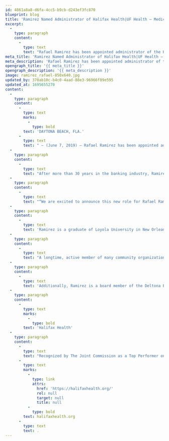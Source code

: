 ```yaml
---
id: 4861a8a8-d6fa-4cc5-b9cb-d243ef3fc870
blueprint: blog
title: 'Ramirez Named Administrator of Halifax Health|UF Health – Medical Center of Deltona'
excerpt:
  -
    type: paragraph
    content:
      -
        type: text
        text: "Rafael Ramirez has been appointed administrator of the Halifax Health|University of Florida Health – Medical Center of Deltona.\_ On schedule to open in December, the 90-bed medical center will be the city of Deltona’s first hospital."
meta_title: 'Ramirez Named Administrator of Halifax Health|UF Health – Medical Center of Deltona'
meta_description: 'Rafael Ramirez has been appointed administrator of the Halifax Health|University of Florida Health – Medical Center of Deltona.'
opengraph_title: '{{ meta_title }}'
opengraph_description: '{{ meta_description }}'
image: ramirez_rafael-850x640.jpg
updated_by: 370ab10c-b4c0-4aad-88e3-96966f89e595
updated_at: 1695655270
content:
  -
    type: paragraph
    content:
      -
        type: text
        marks:
          -
            type: bold
        text: 'DAYTONA BEACH, FLA.'
      -
        type: text
        text: " – (June 7, 2019) – Rafael Ramirez has been appointed administrator of the Halifax Health|University of Florida Health – Medical Center of Deltona.\_ On schedule to open in December, the 90-bed medical center will be the city of Deltona’s first hospital."
  -
    type: paragraph
    content:
      -
        type: text
        text: "After more than 30 years in the banking industry, Ramirez joined Halifax Health in 2014 to lead the community health system’s market development and community outreach efforts in the Deltona/West Volusia and Ormond Beach areas.\_ In his new role as administrator of the Halifax Health|UF Health – Medical Center of Deltona, Ramirez is responsible for coordinating and overseeing all activities related to the completion of the Deltona medical center, and upon its opening, all day-to-day operations.\_ He will also oversee physician relations for the hospital."
  -
    type: paragraph
    content:
      -
        type: text
        text: "“We are excited to announce this new role for Rafael Ramirez within our organization.\_ During his time at Halifax Health, he has been extensively involved in many local organizations and activities which has resulted in close working relationships with community leaders and residents.\_ These relationships have been invaluable as we continue our goal of making quality healthcare more accessible to Volusia County residents,” explains Jeff Feasel, president and chief executive officer for Halifax Health."
  -
    type: paragraph
    content:
      -
        type: text
        text: 'Ramirez is a graduate of Loyola University in New Orleans, Louisiana, where he received a bachelor’s degree in finance and a Master of Business Administration degree.'
  -
    type: paragraph
    content:
      -
        type: text
        text: "A longtime, active member of many community organizations, Ramirez has an impressive record of civic engagement and leadership, most recently having served as chairman of the Ormond Beach Chamber of Commerce and the Rotary Club of Ormond Beach.\_ Currently, he is the chairman-elect of the board for the Boys & Girls Clubs of Volusia/Flagler and chairman of the City of Ormond Beach Budget Advisory Board.\_ He has previously served as chairman of the board for the Daytona State Foundation and chairman of the Allocations Committee for the United Way of Volusia and Flagler Counties.\_ He has also been a member of the prestigious Checkered Flag Committee, Bethune-Cookman University Board of Trustees, and the boards of the Daytona Regional Chamber of Commerce and the Council On Aging."
  -
    type: paragraph
    content:
      -
        type: text
        text: 'Additionally, Ramirez is a board member of the Deltona Business Alliance, Healthy Start Coalition of Volusia & Flagler, West Volusia Chamber of Commerce, Ormond Beach YMCA, Four Townes YMCA, Volusia Hispanic Chamber of Commerce, the Halifax Area Civic League and the Deltona Economic Advisory Board.'
  -
    type: paragraph
    content:
      -
        type: text
        marks:
          -
            type: bold
        text: 'Halifax Health'
  -
    type: paragraph
    content:
      -
        type: text
        text: "Recognized by The Joint Commission as a Top Performer on Key Quality Measures, Halifax Health serves Volusia and Flagler counties, providing a continuum of healthcare services through a network of organizations including a tertiary hospital, community hospital, freestanding emergency department, an urgent care, psychiatric services, a cancer treatment center with five outreach locations, the area’s largest hospice, a center for inpatient rehabilitation, outpatient rehabilitation clinics, primary care walk-in clinics, a walk-in clinic specializing in women’s health, a pediatric care community clinic, three children’s medical practices, a home healthcare agency, and an exclusive provider organization.\_ Halifax Health offers the area’s only Level II Trauma Center, Comprehensive Stroke Center, Pediatric Intensive Care Unit, Pediatric Emergency Department, Child and Adolescent Behavioral Services, complete Neurosurgical Services, OB Emergency Department and Level III Neonatal Intensive Care Unit that cares for babies born earlier than 28 weeks.\_ For more information, visit "
      -
        type: text
        marks:
          -
            type: link
            attrs:
              href: 'https://halifaxhealth.org/'
              rel: null
              target: null
              title: null
          -
            type: bold
        text: halifaxhealth.org
      -
        type: text
        text: .
---
```

